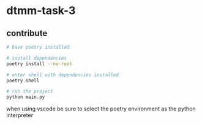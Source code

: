# dtmm-task-3

## contribute

```bash
# have poetry installed 

# install dependencies
poetry install --no-root

# enter shell with dependencies installed
poetry shell

# run the project
python main.py
```

when using vscode be sure to select the poetry environment as the python interpreter
